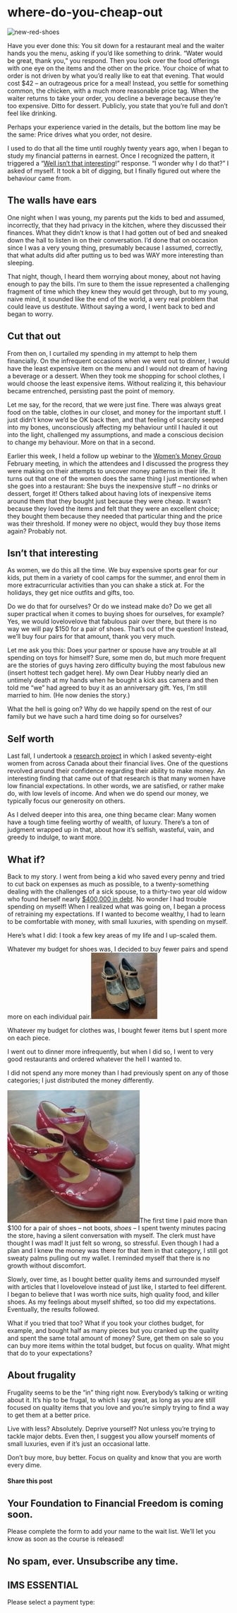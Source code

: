 # where-do-you-cheap-out
![new-red-shoes](https://yourfinanciallaunchpad.com/wp-content/uploads/elementor/thumbs/new-red-shoes-qdc6cpthe1jg09nepcheyd0ymqwyqy89x64timb4aw.jpg "new-red-shoes")

Have you ever done this: You sit down for a restaurant meal and the waiter hands you the menu, asking if you’d like something to drink. “Water would be great, thank you,” you respond. Then you look over the food offerings with one eye on the items and the other on the price. Your choice of what to order is not driven by what you’d really like to eat that evening. That would cost $42 – an outrageous price for a meal! Instead, you settle for something common, the chicken, with a much more reasonable price tag. When the waiter returns to take your order, you decline a beverage because they’re too expensive. Ditto for dessert. Publicly, you state that you’re full and don’t feel like drinking.

Perhaps your experience varied in the details, but the bottom line may be the same: Price drives what you order, not desire.

I used to do that all the time until roughly twenty years ago, when I began to study my financial patterns in earnest. Once I recognized the pattern, it triggered a “[Well isn’t that interesting](https://yflmainprod.wpengine.com/2018/03/tackling-debt-the-step-many-people-omit/)!” response. “I wonder why I do that?” I asked of myself. It took a bit of digging, but I finally figured out where the behaviour came from.

## The walls have ears

One night when I was young, my parents put the kids to bed and assumed, incorrectly, that they had privacy in the kitchen, where they discussed their finances. What they didn’t know is that I had gotten out of bed and sneaked down the hall to listen in on their conversation. I’d done that on occasion since I was a very young thing, presumably because I assumed, correctly, that what adults did after putting us to bed was WAY more interesting than sleeping.

That night, though, I heard them worrying about money, about not having enough to pay the bills. I’m sure to them the issue represented a challenging fragment of time which they knew they would get through, but to my young, naive mind, it sounded like the end of the world, a very real problem that could leave us destitute. Without saying a word, I went back to bed and began to worry.

## Cut that out

From then on, I curtailed my spending in my attempt to help them financially. On the infrequent occasions when we went out to dinner, I would have the least expensive item on the menu and I would not dream of having a beverage or a dessert. When they took me shopping for school clothes, I would choose the least expensive items. Without realizing it, this behaviour became entrenched, persisting past the point of memory.

Let me say, for the record, that we were just fine. There was always great food on the table, clothes in our closet, and money for the important stuff. I just didn’t know we’d be OK back then, and that feeling of scarcity seeped into my bones, unconsciously affecting my behaviour until I hauled it out into the light, challenged my assumptions, and made a conscious decision to change my behaviour. More on that in a second.

Earlier this week, I held a follow up webinar to the [Women’s Money Group](https://yflmainprod.wpengine.com/membership/) February meeting, in which the attendees and I discussed the progress they were making on their attempts to uncover money patterns in their life. It turns out that one of the women does the same thing I just mentioned when she goes into a restaurant: She buys the inexpensive stuff – no drinks or dessert, forget it! Others talked about having lots of inexpensive items around them that they bought just because they were cheap. It wasn’t because they loved the items and felt that they were an excellent choice; they bought them because they needed that particular thing and the price was their threshold. If money were no object, would they buy those items again? Probably not.

## Isn’t that interesting

As women, we do this all the time. We buy expensive sports gear for our kids, put them in a variety of cool camps for the summer, and enrol them in more extracurricular activities than you can shake a stick at. For the holidays, they get nice outfits and gifts, too.

Do we do that for ourselves? Or do we instead make do? Do we get all super practical when it comes to buying shoes for ourselves, for example? Yes, we would lovelovelove that fabulous pair over there, but there is no way we will pay $150 for a pair of shoes. That’s out of the question! Instead, we’ll buy four pairs for that amount, thank you very much.

Let me ask you this: Does your partner or spouse have any trouble at all spending on toys for himself? Sure, some men do, but much more frequent are the stories of guys having zero difficulty buying the most fabulous new (insert hottest tech gadget here). My own Dear Hubby nearly died an untimely death at my hands when he bought a kick ass camera and then told me “we” had agreed to buy it as an anniversary gift. Yes, I’m still married to him. (He now denies the story.)

What the hell is going on? Why do we happily spend on the rest of our family but we have such a hard time doing so for ourselves?

## Self worth

Last fall, I undertook a [research project](https://yflmainprod.wpengine.com/2017/09/tell-me-what-you-want-what-you-really-really-want-my-research-project-on-women-and-money/) in which I asked seventy-eight women from across Canada about their financial lives. One of the questions revolved around their confidence regarding their ability to make money. An interesting finding that came out of that research is that many women have low financial expectations. In other words, we are satisfied, or rather make do, with low levels of income. And when we do spend our money, we typically focus our generosity on others.

As I delved deeper into this area, one thing became clear: Many women have a tough time feeling worthy of wealth, of luxury. There’s a ton of judgment wrapped up in that, about how it’s selfish, wasteful, vain, and greedy to indulge, to want more.

## What if?

Back to my story. I went from being a kid who saved every penny and tried to cut back on expenses as much as possible, to a twenty-something dealing with the challenges of a sick spouse, to a thirty-two year old widow who found herself nearly [$400,000 in debt](https://yflmainprod.wpengine.com/book/). No wonder I had trouble spending on myself! When I realized what was going on, I began a process of retraining my expectations. If I wanted to become wealthy, I had to learn to be comfortable with money, with small luxuries, with spending on myself.

Here’s what I did: I took a few key areas of my life and I up-scaled them.

Whatever my budget for shoes was, I decided to buy fewer pairs and spend more on each individual pair.![black and tan women's dress shoe](attachments/black-and-tan-shoes-150x150.jpg)

Whatever my budget for clothes was, I bought fewer items but I spent more on each piece.

I went out to dinner more infrequently, but when I did so, I went to very good restaurants and ordered whatever the hell I wanted to.

I did not spend any more money than I had previously spent on any of those categories; I just distributed the money differently.

![red women's dress shoes](attachments/new-red-shoes-300x300.jpg)The first time I paid more than $100 for a pair of shoes – not boots, *shoes* – I spent twenty minutes pacing the store, having a silent conversation with myself. The clerk must have thought I was mad! It just felt so wrong, so stressful. Even though I had a plan and I knew the money was there for that item in that category, I still got sweaty palms pulling out my wallet. I reminded myself that there is no growth without discomfort.

Slowly, over time, as I bought better quality items and surrounded myself with articles that I lovelovelove instead of just like, I started to feel different. I began to believe that I was worth nice suits, high quality food, and killer shoes. As my feelings about myself shifted, so too did my expectations. Eventually, the results followed.

What if you tried that too? What if you took your clothes budget, for example, and bought half as many pieces but you cranked up the quality and spent the same total amount of money? Sure, get them on sale so you can buy more items within the total budget, but focus on quality. What might that do to your expectations?

## About frugality

Frugality seems to be the “in” thing right now. Everybody’s talking or writing about it. It’s hip to be frugal, to which I say great, as long as you are still focused on quality items that you love and you’re simply trying to find a way to get them at a better price.

Live with less? Absolutely. Deprive yourself? Not unless you’re trying to tackle major debts. Even then, I suggest you allow yourself moments of small luxuries, even if it’s just an occasional latte.

Don’t buy more, buy better. Focus on quality and know that you are worth every dime.

#### Share this post

## Your Foundation to Financial Freedom is coming soon.

Please complete the form to add your name to the wait list. We’ll let you know as soon as the course is released!

## No spam, ever. Unsubscribe any time.

## IMS ESSENTIAL

Please select a payment type: